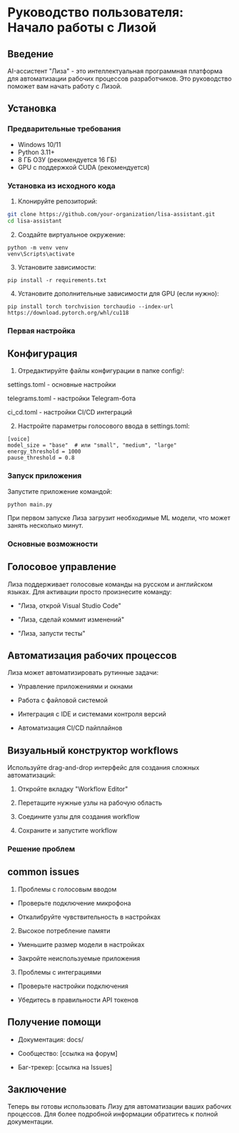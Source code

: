 # Руководство пользователя: Начало работы с Лизой

## Введение

AI-ассистент "Лиза" - это интеллектуальная программная платформа для автоматизации рабочих процессов разработчиков. Это руководство поможет вам начать работу с Лизой.

## Установка

### Предварительные требования

- Windows 10/11
- Python 3.11+
- 8 ГБ ОЗУ (рекомендуется 16 ГБ)
- GPU с поддержкой CUDA (рекомендуется)

### Установка из исходного кода

1. Клонируйте репозиторий:
```bash
git clone https://github.com/your-organization/lisa-assistant.git
cd lisa-assistant
```
2. Создайте виртуальное окружение:
```
python -m venv venv
venv\Scripts\activate
```
3. Установите зависимости:
```
pip install -r requirements.txt
```
4. Установите дополнительные зависимости для GPU (если нужно):
```
pip install torch torchvision torchaudio --index-url https://download.pytorch.org/whl/cu118
```

### Первая настройка
## Конфигурация
1. Отредактируйте файлы конфигурации в папке config/:

settings.toml - основные настройки

telegrams.toml - настройки Telegram-бота

ci_cd.toml - настройки CI/CD интеграций

2. Настройте параметры голосового ввода в settings.toml:
```
[voice]
model_size = "base"  # или "small", "medium", "large"
energy_threshold = 1000
pause_threshold = 0.8
```
### Запуск приложения
Запустите приложение командой:
```
python main.py
```
При первом запуске Лиза загрузит необходимые ML модели, что может занять несколько минут.

### Основные возможности
## Голосовое управление
Лиза поддерживает голосовые команды на русском и английском языках. Для активации просто произнесите команду:

* "Лиза, открой Visual Studio Code"

* "Лиза, сделай коммит изменений"

* "Лиза, запусти тесты"

## Автоматизация рабочих процессов
Лиза может автоматизировать рутинные задачи:

* Управление приложениями и окнами

* Работа с файловой системой

* Интеграция с IDE и системами контроля версий

* Автоматизация CI/CD пайплайнов

## Визуальный конструктор workflows
Используйте drag-and-drop интерфейс для создания сложных автоматизаций:

1. Откройте вкладку "Workflow Editor"

2. Перетащите нужные узлы на рабочую область

3. Соедините узлы для создания workflow

4. Сохраните и запустите workflow

### Решение проблем
## common issues
1. Проблемы с голосовым вводом

* Проверьте подключение микрофона

* Откалибруйте чувствительность в настройках

2. Высокое потребление памяти

* Уменьшите размер модели в настройках

* Закройте неиспользуемые приложения

3. Проблемы с интеграциями

* Проверьте настройки подключения

* Убедитесь в правильности API токенов

## Получение помощи
* Документация: docs/

* Сообщество: [ссылка на форум]

* Баг-трекер: [ссылка на Issues]

## Заключение
Теперь вы готовы использовать Лизу для автоматизации ваших рабочих процессов. Для более подробной информации обратитесь к полной документации.
